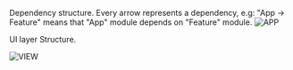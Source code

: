 Dependency structure. Every arrow represents a dependency, e.g: "App -> Feature" means that "App" module depends on "Feature" module.
![APP](https://github.com/deadrudolph/ReduxTemplate/assets/85884456/b3967bdd-2088-479b-8cb6-8a485231bad8)

UI layer Structure.

![VIEW](https://github.com/deadrudolph/ReduxTemplate/assets/85884456/06ca7ca3-8a2b-42b6-a3a8-f949ee74f762)
